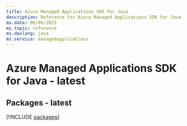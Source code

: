 ```yaml
---
title: Azure Managed Applications SDK for Java
description: Reference for Azure Managed Applications SDK for Java
ms.date: 06/09/2025
ms.topic: reference
ms.devlang: java
ms.service: managedapplications
---
```

# Azure Managed Applications SDK for Java - latest
## Packages - latest
[!INCLUDE [packages](managed-applications-index.md)]